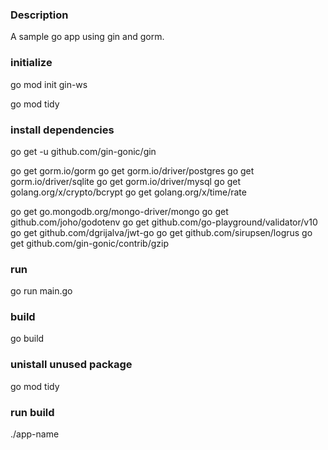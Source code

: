 ### Description
A sample go app using gin and gorm.


### initialize
go mod init gin-ws

go mod tidy <!-- like npm i -->

### install dependencies
go get -u github.com/gin-gonic/gin

go get gorm.io/gorm
go get gorm.io/driver/postgres
go get gorm.io/driver/sqlite
go get gorm.io/driver/mysql
go get golang.org/x/crypto/bcrypt
go get golang.org/x/time/rate


go get go.mongodb.org/mongo-driver/mongo
go get github.com/joho/godotenv
go get github.com/go-playground/validator/v10
go get github.com/dgrijalva/jwt-go
go get github.com/sirupsen/logrus
go get github.com/gin-gonic/contrib/gzip

### run
go run main.go

### build
go build

### unistall unused package
go mod tidy

### run build
./app-name
